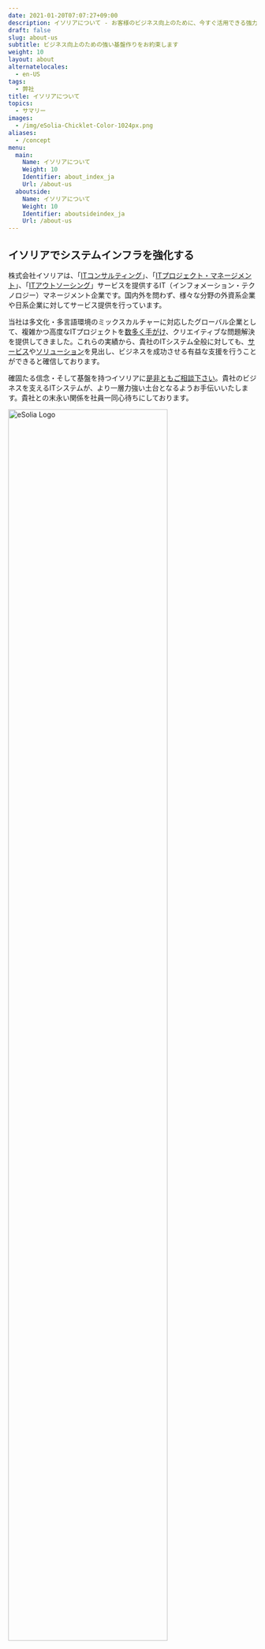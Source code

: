 ```yaml
---
date: 2021-01-20T07:07:27+09:00
description: イソリアについて - お客様のビジネス向上のために、今すぐ活用できる強力な基盤を構築することに力を注いでいます。
draft: false
slug: about-us
subtitle: ビジネス向上のための強い基盤作りをお約束します
weight: 10
layout: about
alternatelocales:
  - en-US
tags:
  - 弊社
title: イソリアについて
topics:
  - サマリー
images:
  - /img/eSolia-Chicklet-Color-1024px.png
aliases:
  - /concept
menu:
  main:
    Name: イソリアについて
    Weight: 10
    Identifier: about_index_ja
    Url: /about-us
  aboutside:
    Name: イソリアについて
    Weight: 10
    Identifier: aboutsideindex_ja
    Url: /about-us
---
```


## イソリアでシステムインフラを強化する

株式会社イソリアは、「[ITコンサルティング](/consulting)」、「[ITプロジェクト・マネージメント](/project-management)」、「[ITアウトソーシング](/outsourcing)」サービスを提供するIT（インフォメーション・テクノロジー）マネージメント企業です。国内外を問わず、様々な分野の外資系企業や日系企業に対してサービス提供を行っています。

当社は多文化・多言語環境のミックスカルチャーに対応したグローバル企業として、複雑かつ高度なITプロジェクトを[数多く手がけ](/success-stories)、クリエイティブな問題解決を提供してきました。これらの実績から、貴社のITシステム全般に対しても、[サービス](/services)や[ソリューション](/solutions)を見出し、ビジネスを成功させる有益な支援を行うことができると確信しております。

確固たる信念・そして基盤を持つイソリアに[是非ともご相談下さい](/info-request)。貴社のビジネスを支えるITシステムが、より一層力強い土台となるようお手伝いいたします。貴社との末永い関係を社員一同心待ちにしております。

<img srcset="/img/eSolia-Logo-Flat-2015.svg" src="/img/eSolia-Logo-Flat-2015.png" alt="eSolia Logo" width="80%">
